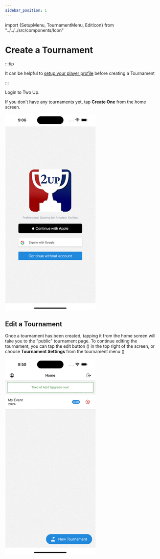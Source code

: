 ```yaml
---
sidebar_position: 1
---
```


import {SetupMenu, TournamentMenu, EditIcon} from "../../../src/components/Icon"


# Create a Tournament

:::tip

It can be helpful to [setup your player profile](/docs/two-up/host/setup-player-profile.md) before creating a Tournament

:::

Login to Two Up.

If you don't have any tournaments yet, tap **Create One** from the home screen.

![](/apps/two-up/media/create-tournament.gif)

## Edit a Tournament

Once a tournament has been created, tapping it from the home screen will take you to the "public" tournament page. To continue editing the tournament, you can tap the edit button (<EditIcon/>) in the top right of the screen, or choose **Tournament Settings** from the tournament menu (<TournamentMenu/>)

![](/apps/two-up/media/edit-tournament.gif)